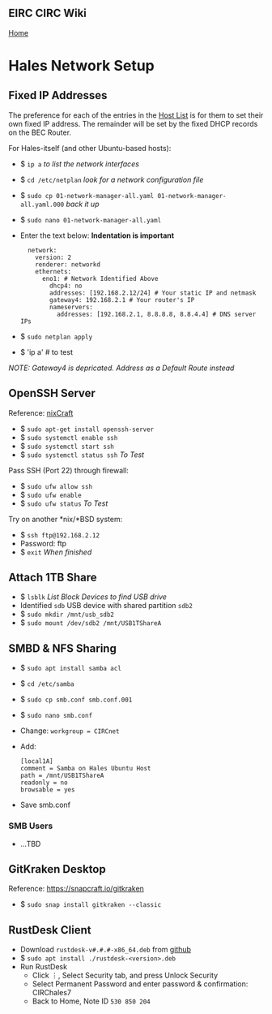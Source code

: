 ## EIRC CIRC Wiki

[Home](Home)

# Hales Network Setup

## Fixed IP Addresses

The preference for each of the entries in the [Host List](Host%20List) 
is for them to set their own fixed IP address. 
The remainder will be set by the fixed DHCP records on the BEC Router.

For Hales-itself (and other Ubuntu-based hosts):

* $ `ip a` _to list the network interfaces_

* $ `cd /etc/netplan` _look for a network configuration file_

* $ `sudo cp 01-network-manager-all.yaml 01-network-manager-all.yaml.000` _back it up_

* $ `sudo nano 01-network-manager-all.yaml`

* Enter the text below: **Indentation is important**
  
  ```
    network:
      version: 2
      renderer: networkd
      ethernets:
        eno1: # Network Identified Above
          dhcp4: no
          addresses: [192.168.2.12/24] # Your static IP and netmask
          gateway4: 192.168.2.1 # Your router's IP
          nameservers:
            addresses: [192.168.2.1, 8.8.8.8, 8.8.4.4] # DNS server IPs
  ```

* $ `sudo netplan apply`

* $ 'ip a' # to test

_NOTE: Gateway4 is depricated. Address as a Default Route instead_

## OpenSSH Server

Reference: [nixCraft](https://www.cyberciti.biz/faq/ubuntu-linux-install-openssh-server/)

* $ `sudo apt-get install openssh-server`
* $ `sudo systemctl enable ssh`
* $ `sudo systemctl start ssh`
* $ `sudo systemctl status ssh` _To Test_

Pass SSH (Port 22) through firewall:

* $ `sudo ufw allow ssh`
* $ `sudo ufw enable`
* $ `sudo ufw status` _To Test_

Try on another *nix/*BSD system:

* $ `ssh ftp@192.168.2.12`
* Password: ftp
* $ `exit` _When finished_

## Attach 1TB Share

* $ `lsblk` _List Block Devices to find USB drive_
* Identified `sdb` USB device with shared partition `sdb2`
* $ `sudo mkdir /mnt/usb_sdb2`
* $ `sudo mount /dev/sdb2 /mnt/USB1TShareA`

## SMBD & NFS Sharing

* $ `sudo apt install samba acl`

* $ `cd /etc/samba`

* $ `sudo cp smb.conf smb.conf.001`

* $ `sudo nano smb.conf`

* Change: `workgroup = CIRCnet`

* Add:
  
  ```
  [local1A]
  comment = Samba on Hales Ubuntu Host
  path = /mnt/USB1TShareA
  readonly = no
  browsable = yes
  ```

* Save smb.conf

### SMB Users

* ...TBD

## GitKraken Desktop

Reference:  https://snapcraft.io/gitkraken

* $ `sudo snap install gitkraken --classic`

## RustDesk Client

* Download `rustdesk-v#.#.#-x86_64.deb` from [github](`https://github.com/rustdesk/rustdesk/releases`)
* $ `sudo apt install ./rustdesk-<version>.deb`
* Run RustDesk
  * Click &#8942;, Select Security tab, and press Unlock Security
  * Select Permanent Password and enter password & confirmation: CIRChales7
  * Back to Home, Note ID `530 850 204`
